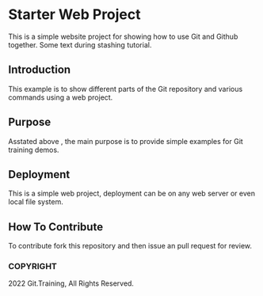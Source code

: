 # Starter Web Project

This is a simple website project for showing how to use Git and Github together.
Some text during stashing tutorial.
## Introduction

This example is to show different parts of the Git repository and various commands using a web project.

## Purpose

Asstated above , the main purpose is to provide simple examples for Git training demos.

## Deployment

This is a simple web project, deployment can be on any web server or even local file system.

## How To Contribute

To contribute fork this repository and then issue an pull request for review.
### COPYRIGHT
2022 Git.Training, All Rights Reserved.